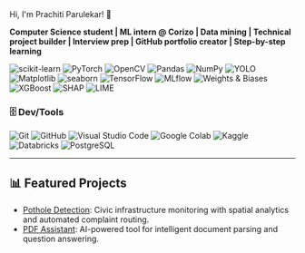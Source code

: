 ##
 Hi, I'm Prachiti Parulekar! 👋

**Computer Science student | ML intern @ Corizo | Data mining | Technical project builder | Interview prep | GitHub portfolio creator | Step-by-step learning**

![scikit-learn](https://img.shields.io/badge/scikit--learn-F7931E?style=for-the-badge&logo=scikitlearn&logoColor=white)
![PyTorch](https://img.shields.io/badge/PyTorch-EE4C2C?style=for-the-badge&logo=pytorch&logoColor=white)
![OpenCV](https://img.shields.io/badge/OpenCV-5C3EE8?style=for-the-badge&logo=opencv&logoColor=white)
![Pandas](https://img.shields.io/badge/Pandas-150458?style=for-the-badge&logo=pandas&logoColor=white)
![NumPy](https://img.shields.io/badge/NumPy-013243?style=for-the-badge&logo=numpy&logoColor=white)
![YOLO](https://img.shields.io/badge/YOLOv8/v11-29b6f6?style=for-the-badge&logo=python&logoColor=white)
![Matplotlib](https://img.shields.io/badge/Matplotlib-3776AB?style=for-the-badge&logo=matplotlib&logoColor=white)
![seaborn](https://img.shields.io/badge/Seaborn-0769AD?style=for-the-badge&logo=python&logoColor=white)
![TensorFlow](https://img.shields.io/badge/TensorFlow-FF6F00?style=for-the-badge&logo=tensorflow&logoColor=white)
![MLflow](https://img.shields.io/badge/MLflow-0064a5?style=for-the-badge&logo=mlflow&logoColor)
![Weights & Biases](https://img.shields.io/badge/W%26B-FFC800?style=for-the-badge&logo=weightsandbias)
![XGBoost](https://img.shields.io/badge/XGBoost-FF6600?style=for-the-badge&logo=python&logo)
![SHAP](https://img.shields.io/badge/SHAP-FF7043?style=for-the-badge&logo=python&logoColor=white)
![LIME](https://img.shields.io/badge/LIME-43AA8B?style=for-the-badge&logo=python&logoColor=white)

### 🗄️ Dev/Tools
![Git](https://img.shields.io/badge/Git-F05032?style=for-the-badge&logo=git&logoColor=white)
![GitHub](https://img.shields.io/badge/GitHub-181717?style=for-the-badge&logo=github&logoColor=white)
![Visual Studio Code](https://img.shields.io/badge/VS%20Code-007ACC?style=for-the-badge&logo=visualstudiocode&logoColor=white)
![Google Colab](https://img.shields.io/badge/Google%20Colab-F9AB00?style=for-the-badge&logo=googlecolab&logoColor=white)
![Kaggle](https://img.shields.io/badge/Kaggle-20BEFF?style=for-the-badge&logo=kaggle&logoColor=white)
![Databricks](https://img.shields.io/badge/Databricks-FF3621?style=for-the-badge&logo=databricks&logoColor=white)
![PostgreSQL](https://img.shields.io/badge/PostgreSQL-4169E1?style=for-the-badge&logo=postgresql&logoColor=white)

---

## 📊 Featured Projects
- [Pothole Detection](https://github.com/PrachitiSParulekar/Pothole-Detection): Civic infrastructure monitoring with spatial analytics and automated complaint routing.
- [PDF Assistant](https://github.com/PrachitiSParulekar/PDF-Assistant): AI-powered tool for intelligent document parsing and question answering.
